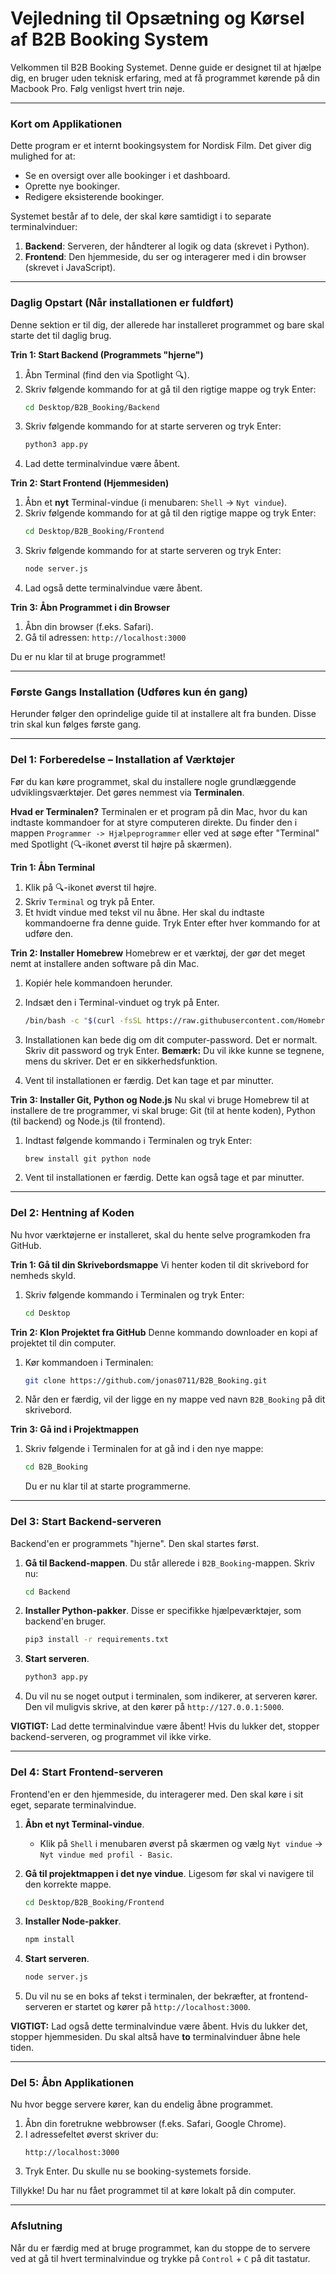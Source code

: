 # Vejledning til Opsætning og Kørsel af B2B Booking System

Velkommen til B2B Booking Systemet. Denne guide er designet til at hjælpe dig, en bruger uden teknisk erfaring, med at få programmet kørende på din Macbook Pro. Følg venligst hvert trin nøje.

---

### Kort om Applikationen

Dette program er et internt bookingsystem for Nordisk Film. Det giver dig mulighed for at:
- Se en oversigt over alle bookinger i et dashboard.
- Oprette nye bookinger.
- Redigere eksisterende bookinger.

Systemet består af to dele, der skal køre samtidigt i to separate terminalvinduer:
1.  **Backend**: Serveren, der håndterer al logik og data (skrevet i Python).
2.  **Frontend**: Den hjemmeside, du ser og interagerer med i din browser (skrevet i JavaScript).

---

### Daglig Opstart (Når installationen er fuldført)

Denne sektion er til dig, der allerede har installeret programmet og bare skal starte det til daglig brug.

**Trin 1: Start Backend (Programmets "hjerne")**
1.  Åbn Terminal (find den via Spotlight 🔍).
2.  Skriv følgende kommando for at gå til den rigtige mappe og tryk Enter:
    ```bash
    cd Desktop/B2B_Booking/Backend
    ```
3.  Skriv følgende kommando for at starte serveren og tryk Enter:
    ```bash
    python3 app.py
    ```
4.  Lad dette terminalvindue være åbent.

**Trin 2: Start Frontend (Hjemmesiden)**
1.  Åbn et **nyt** Terminal-vindue (i menubaren: `Shell` -> `Nyt vindue`).
2.  Skriv følgende kommando for at gå til den rigtige mappe og tryk Enter:
    ```bash
    cd Desktop/B2B_Booking/Frontend
    ```
3.  Skriv følgende kommando for at starte serveren og tryk Enter:
    ```bash
    node server.js
    ```
4.  Lad også dette terminalvindue være åbent.

**Trin 3: Åbn Programmet i din Browser**
1.  Åbn din browser (f.eks. Safari).
2.  Gå til adressen: `http://localhost:3000`

Du er nu klar til at bruge programmet!

---

### Første Gangs Installation (Udføres kun én gang)

Herunder følger den oprindelige guide til at installere alt fra bunden. Disse trin skal kun følges første gang.

---

### Del 1: Forberedelse – Installation af Værktøjer

Før du kan køre programmet, skal du installere nogle grundlæggende udviklingsværktøjer. Det gøres nemmest via **Terminalen**.

**Hvad er Terminalen?**
Terminalen er et program på din Mac, hvor du kan indtaste kommandoer for at styre computeren direkte. Du finder den i mappen `Programmer -> Hjælpeprogrammer` eller ved at søge efter "Terminal" med Spotlight (🔍-ikonet øverst til højre på skærmen).

**Trin 1: Åbn Terminal**
1.  Klik på 🔍-ikonet øverst til højre.
2.  Skriv `Terminal` og tryk på Enter.
3.  Et hvidt vindue med tekst vil nu åbne. Her skal du indtaste kommandoerne fra denne guide. Tryk Enter efter hver kommando for at udføre den.

**Trin 2: Installer Homebrew**
Homebrew er et værktøj, der gør det meget nemt at installere anden software på din Mac.
1.  Kopiér hele kommandoen herunder.
2.  Indsæt den i Terminal-vinduet og tryk på Enter.

    ```bash
    /bin/bash -c "$(curl -fsSL https://raw.githubusercontent.com/Homebrew/install/HEAD/install.sh)"
    ```
3.  Installationen kan bede dig om dit computer-password. Det er normalt. Skriv dit password og tryk Enter. **Bemærk:** Du vil ikke kunne se tegnene, mens du skriver. Det er en sikkerhedsfunktion.
4.  Vent til installationen er færdig. Det kan tage et par minutter.

**Trin 3: Installer Git, Python og Node.js**
Nu skal vi bruge Homebrew til at installere de tre programmer, vi skal bruge: Git (til at hente koden), Python (til backend) og Node.js (til frontend).

1.  Indtast følgende kommando i Terminalen og tryk Enter:
    ```bash
    brew install git python node
    ```
2.  Vent til installationen er færdig. Dette kan også tage et par minutter.

---

### Del 2: Hentning af Koden

Nu hvor værktøjerne er installeret, skal du hente selve programkoden fra GitHub.

**Trin 1: Gå til din Skrivebordsmappe**
Vi henter koden til dit skrivebord for nemheds skyld.
1.  Skriv følgende kommando i Terminalen og tryk Enter:
    ```bash
    cd Desktop
    ```

**Trin 2: Klon Projektet fra GitHub**
Denne kommando downloader en kopi af projektet til din computer.
1.  Kør kommandoen i Terminalen:

    ```bash
    git clone https://github.com/jonas0711/B2B_Booking.git
    ```

2.  Når den er færdig, vil der ligge en ny mappe ved navn `B2B_Booking` på dit skrivebord.

**Trin 3: Gå ind i Projektmappen**
1.  Skriv følgende i Terminalen for at gå ind i den nye mappe:
    ```bash
    cd B2B_Booking
    ```
    Du er nu klar til at starte programmerne.

---

### Del 3: Start Backend-serveren

Backend'en er programmets "hjerne". Den skal startes først.

1.  **Gå til Backend-mappen**. Du står allerede i `B2B_Booking`-mappen. Skriv nu:
    ```bash
    cd Backend
    ```
2.  **Installer Python-pakker**. Disse er specifikke hjælpeværktøjer, som backend'en bruger.
    ```bash
    pip3 install -r requirements.txt
    ```
3.  **Start serveren**.
    ```bash
    python3 app.py
    ```
4.  Du vil nu se noget output i terminalen, som indikerer, at serveren kører. Den vil muligvis skrive, at den kører på `http://127.0.0.1:5000`.

**VIGTIGT:** Lad dette terminalvindue være åbent! Hvis du lukker det, stopper backend-serveren, og programmet vil ikke virke.

---

### Del 4: Start Frontend-serveren

Frontend'en er den hjemmeside, du interagerer med. Den skal køre i sit eget, separate terminalvindue.

1.  **Åbn et nyt Terminal-vindue**.
    *   Klik på `Shell` i menubaren øverst på skærmen og vælg `Nyt vindue` -> `Nyt vindue med profil - Basic`.

2.  **Gå til projektmappen i det nye vindue**. Ligesom før skal vi navigere til den korrekte mappe.
    ```bash
    cd Desktop/B2B_Booking/Frontend
    ```
3.  **Installer Node-pakker**.
    ```bash
    npm install
    ```
4.  **Start serveren**.
    ```bash
    node server.js
    ```
5.  Du vil nu se en boks af tekst i terminalen, der bekræfter, at frontend-serveren er startet og kører på `http://localhost:3000`.

**VIGTIGT:** Lad også dette terminalvindue være åbent. Hvis du lukker det, stopper hjemmesiden. Du skal altså have **to** terminalvinduer åbne hele tiden.

---

### Del 5: Åbn Applikationen

Nu hvor begge servere kører, kan du endelig åbne programmet.

1.  Åbn din foretrukne webbrowser (f.eks. Safari, Google Chrome).
2.  I adressefeltet øverst skriver du:
    ```
    http://localhost:3000
    ```
3.  Tryk Enter. Du skulle nu se booking-systemets forside.

Tillykke! Du har nu fået programmet til at køre lokalt på din computer.

---

### Afslutning

Når du er færdig med at bruge programmet, kan du stoppe de to servere ved at gå til hvert terminalvindue og trykke på `Control` + `C` på dit tastatur. 
